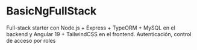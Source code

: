 # BasicNgFullStack
Full-stack starter con Node.js + Express + TypeORM + MySQL en el backend y Angular 19 + TailwindCSS en el frontend. Autenticación, control de acceso por roles
